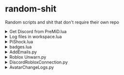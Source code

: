 # random-shit
Random scripts and shit that don't require their own repo

<details>
  <summary>Get Discord from PreMiD.lua</summary>
  <blockquote>
    <a href="/data/Get Discord from PreMiD.lua">Link</a><br>
    If the user has PreMiD installed then it will print/grab some user info.<br>
    Example:<br>
    <img width=694 alt="image" src="https://user-images.githubusercontent.com/67937010/208335348-84c2de5d-c9a8-42f1-832a-af556241ccd8.png">
  </blockquote>
</details>

<details>
  <summary>Log files in workspace.lua</summary>
  <blockquote>
    <a href="/data/WorkspaceLog/Log files in workspace.lua">Link</a><br>
    Will save to file any whitelisted files to a file<br>
    To export saved data use this <a href="/data/WorkspaceLog/Export logged files.lua">RLua script</a> or <a href="/data/WorkspaceLog/Export logged files.py">Python script</a><br>
  </blockquote>
</details>

<details>
  <summary>PiShock.lua</summary>
  <blockquote>
    <a href="/libs/PiShock.lua">Link</a><br>
    Library for PiShock<br>
    <img height=420 src="https://github.com/Roblox-Thot/random-shit/assets/67937010/38e66160-8e98-4f05-8d98-ec04bb777873">
  </blockquote>
</details>

<details>
  <summary>badges.lua</summary>
  <blockquote>
    <a href="/data/badges.lua">Link</a><br>
    Roblox script to grab all the Roblox badge ids in the current game
  </blockquote>
</details>

<details>
  <summary>AddEmails.py</summary>
  <blockquote>
    <a href="/data/AddEmails.py">Link</a><br>
    Python script to add a random email to your Roblox account.<br>
    You do require a domain with email forwarding to somewhere you can read all the emails.
  </blockquote>
</details>

<details>
  <summary>Roblox Unwarn.py</summary>
  <blockquote>
    <a href="/data/Roblox Unwarn.py">Link</a><br>
    Python script to show a way to restore a Roblox account after a warn or waited out ban.
  </blockquote>
</details>

<details>
  <summary>DiscordRobloxConnection.py</summary>
  <blockquote>
    <a href="/data/DiscordRobloxConnection.py">Link</a><br>
    Python script to host a site to allow mass authenticating Roblox accounts for Discord.<br>
    Recommended method is to use <a href=https://github.com/ic3w0lf22/Roblox-Account-Manager>ic3w0lf22/Roblox-Account-Manager</a> and click the "Open URL" with "http://127.0.0.1/"
  </blockquote>
</details>

<details>
  <summary>AvatarChangeLogs.py</summary>
  <blockquote>
    <a href="/data/AvatarChangeLogs.py">Link</a><br>
    Python script to host a site to allow mass authenticating Roblox accounts for Discord.<br>
    <a href='https://i.imgur.com/lcu7yFf.png'><img height=420 src='https://i.imgur.com/lcu7yFf.png'></a>
  </blockquote>
</details>
